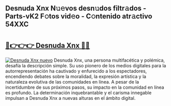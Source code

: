 ## Desnuda Xnx N𝚞𝚎vos desn𝚞dos filtr𝚊dos - Parts-vK2 F𝚘tos vid𝚎o - C𝚘ntenido atr𝚊ctivo 54XXC

# <h2><a href="http://mbc5gm.tromn.icu/?c=Desnuda+Xnx">🔗👉👉👉 Desnuda Xnx 🔗🔗</a></h2>

[![Desnuda Xnx nuevo](https://i.imgur.com/pEAQMta.gif)](http://mbc5gm.tromn.icu/?c=Desnuda+Xnx)
Desnuda Xnx, una persona multifacética y polémica, desafía la descripción simple. Su uso pionero de los medios digitales para la autorrepresentación ha cautivado y enfurecido a los espectadores, encendiendo debates sobre la moralidad, la expresión artística y la naturaleza evolutiva de las comunidades en línea. A pesar de la incertidumbre de sus próximos pasos, su impacto en la comunidad en línea es profundo. La determinación inquebrantable y el carisma innegable impulsan a Desnuda Xnx a nuevas alturas en el ámbito digital.

